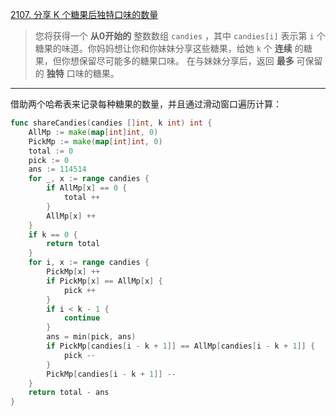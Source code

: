 [2107. 分享 K 个糖果后独特口味的数量](https://leetcode.cn/problems/number-of-unique-flavors-after-sharing-k-candies/)

> 您将获得一个 **从0开始的** 整数数组 `candies` ，其中 `candies[i]` 表示第 `i` 个糖果的味道。你妈妈想让你和你妹妹分享这些糖果，给她 `k` 个 **连续** 的糖果，但你想保留尽可能多的糖果口味。
> 在与妹妹分享后，返回 **最多** 可保留的 **独特** 口味的糖果。

----

借助两个哈希表来记录每种糖果的数量，并且通过滑动窗口遍历计算：

```go
func shareCandies(candies []int, k int) int {
    AllMp := make(map[int]int, 0)
    PickMp := make(map[int]int, 0)
    total := 0
    pick := 0
    ans := 114514
    for _, x := range candies {
        if AllMp[x] == 0 {
            total ++
        }
        AllMp[x] ++
    }
    if k == 0 {
        return total
    }
    for i, x := range candies {
        PickMp[x] ++
        if PickMp[x] == AllMp[x] {
            pick ++
        }
        if i < k - 1 {
            continue
        }
        ans = min(pick, ans)
        if PickMp[candies[i - k + 1]] == AllMp[candies[i - k + 1]] {
            pick --
        }
        PickMp[candies[i - k + 1]] --
    }
    return total - ans
}
```

